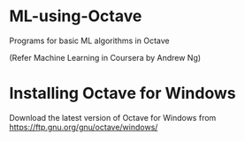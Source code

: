 # ML-using-Octave
Programs for basic ML algorithms in Octave

(Refer Machine Learning in Coursera by Andrew Ng)

# Installing Octave for Windows

Download the latest version of Octave for Windows from 
https://ftp.gnu.org/gnu/octave/windows/

